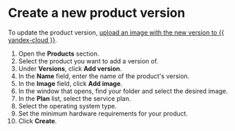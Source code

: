# Create a new product version

To update the product version, [upload an image with the new version to {{ yandex-cloud }}](../../compute/operations/image-create/upload.md).

1. Open the **Products** section.
1. Select the product you want to add a version of.
1. Under **Versions**, click **Add version**.
1. In the **Name** field, enter the name of the product's version.
1. In the **Image** field, click **Add image**.
1. In the window that opens, find your folder and select the desired image.
1. In the **Plan** list, select the service plan.
1. Select the operating system type.
1. Set the minimum hardware requirements for your product.
1. Click **Create**.

